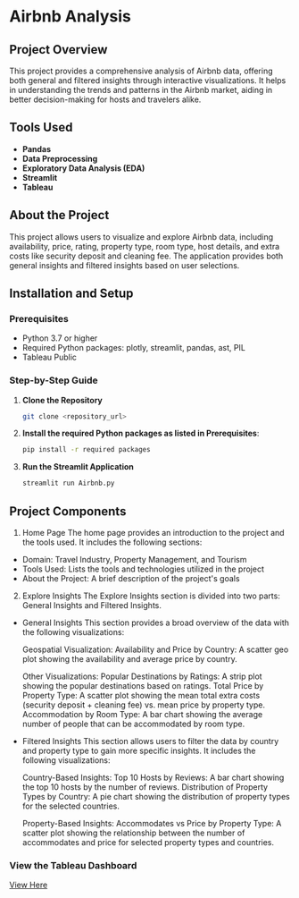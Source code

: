 # Airbnb Analysis

## Project Overview
This project provides a comprehensive analysis of Airbnb data, offering both general and filtered insights through interactive visualizations. It helps in understanding the trends and patterns in the Airbnb market, aiding in better decision-making for hosts and travelers alike.

## Tools Used
- **Pandas**
- **Data Preprocessing**
- **Exploratory Data Analysis (EDA)**
- **Streamlit**
- **Tableau**

## About the Project
This project allows users to visualize and explore Airbnb data, including availability, price, rating, property type, room type, host details, and extra costs like security deposit and cleaning fee. The application provides both general insights and filtered insights based on user selections.

## Installation and Setup

### Prerequisites
- Python 3.7 or higher
- Required Python packages: plotly, streamlit, pandas, ast, PIL
- Tableau Public
  
### Step-by-Step Guide

1. **Clone the Repository**
   ```bash
   git clone <repository_url>
    ```
2. **Install the required Python packages as listed in Prerequisites**:
    ```bash
    pip install -r required packages
    ```
3. **Run the Streamlit Application**   
    ```bash
    streamlit run Airbnb.py
    ```

## Project Components
1. Home Page
 The home page provides an introduction to the project and the tools used. It includes the following sections:

  - Domain: Travel Industry, Property Management, and Tourism
  - Tools Used: Lists the tools and technologies utilized in the project
  - About the Project: A brief description of the project's goals

2. Explore Insights
 The Explore Insights section is divided into two parts: General Insights and Filtered Insights.

- General Insights
This section provides a broad overview of the data with the following visualizations:

  Geospatial Visualization:
  Availability and Price by Country: A scatter geo plot showing the availability and average price by country.
  
  Other Visualizations:
  Popular Destinations by Ratings: A strip plot showing the popular destinations based on ratings.
  Total Price by Property Type: A scatter plot showing the mean total extra costs (security deposit + cleaning fee) vs. mean price by property type.
  Accommodation by Room Type: A bar chart showing the average number of people that can be accommodated by room type.

- Filtered Insights
This section allows users to filter the data by country and property type to gain more specific insights. It includes the following visualizations:

  Country-Based Insights:
  Top 10 Hosts by Reviews: A bar chart showing the top 10 hosts by the number of reviews.
  Distribution of Property Types by Country: A pie chart showing the distribution of property types for the selected countries.
  
  Property-Based Insights:
  Accommodates vs Price by Property Type: A scatter plot showing the relationship between the number of accommodates and price for selected property types and countries.


### View the Tableau Dashboard
[View Here](https://public.tableau.com/app/profile/anitha.gopalakrishnan/viz/Airbnb_17223169047450/AirBNB?publish=yes) 
